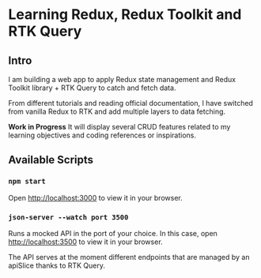 # Learning Redux, Redux Toolkit and RTK Query

## Intro

I am building a web app to apply Redux state management and Redux Toolkit library + RTK Query to catch and fetch data.

From different tutorials and reading official documentation, I have switched from vanilla Redux to RTK and add multiple layers to data fetching.

**Work in Progress**
It will display several CRUD features related to my learning objectives and coding references or inspirations.

## Available Scripts

### `npm start`

Open [http://localhost:3000](http://localhost:3000) to view it in your browser.

### `json-server --watch port 3500`

Runs a mocked API in the port of your choice. In this case, open [http://localhost:3500](http://localhost:3500) to view it in your browser.

The API serves at the moment different endpoints that are managed by an apiSlice thanks to RTK Query.
